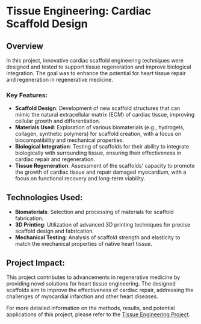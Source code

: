 # Tissue Engineering: Cardiac Scaffold Design

## Overview
In this project, innovative cardiac scaffold engineering techniques were designed and tested to support tissue regeneration and improve biological integration. The goal was to enhance the potential for heart tissue repair and regeneration in regenerative medicine.

### Key Features:
- **Scaffold Design**: Development of new scaffold structures that can mimic the natural extracellular matrix (ECM) of cardiac tissue, improving cellular growth and differentiation.
- **Materials Used**: Exploration of various biomaterials (e.g., hydrogels, collagen, synthetic polymers) for scaffold creation, with a focus on biocompatibility and mechanical properties.
- **Biological Integration**: Testing of scaffolds for their ability to integrate biologically with surrounding tissue, ensuring their effectiveness in cardiac repair and regeneration.
- **Tissue Regeneration**: Assessment of the scaffolds' capacity to promote the growth of cardiac tissue and repair damaged myocardium, with a focus on functional recovery and long-term viability.

## Technologies Used:
- **Biomaterials**: Selection and processing of materials for scaffold fabrication.
- **3D Printing**: Utilization of advanced 3D printing techniques for precise scaffold design and fabrication.
- **Mechanical Testing**: Analysis of scaffold strength and elasticity to match the mechanical properties of native heart tissue.

## Project Impact:
This project contributes to advancements in regenerative medicine by providing novel solutions for heart tissue engineering. The designed scaffolds aim to improve the effectiveness of cardiac repair, addressing the challenges of myocardial infarction and other heart diseases.

For more detailed information on the methods, results, and potential applications of this project, please refer to the [Tissue Engineering Project](Tissue_Engineering_Cardiac_Scaffold.pdf).
